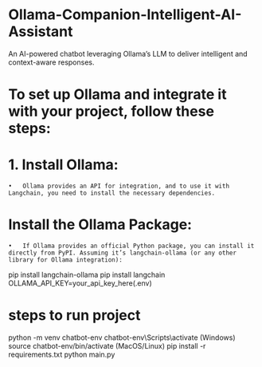# Ollama-Companion-Intelligent-AI-Assistant
An AI-powered chatbot leveraging Ollama’s LLM to deliver intelligent and context-aware responses.

# To set up Ollama and integrate it with your project, follow these steps:

# 1. Install Ollama:
	•	Ollama provides an API for integration, and to use it with Langchain, you need to install the necessary dependencies.

# Install the Ollama Package:
	•	If Ollama provides an official Python package, you can install it directly from PyPI. Assuming it’s langchain-ollama (or any other library for Ollama integration):

 pip install langchain-ollama
 pip install langchain
 OLLAMA_API_KEY=your_api_key_here(.env)

 # steps to run project
 python -m venv chatbot-env
 chatbot-env\Scripts\activate (Windows)
 source chatbot-env/bin/activate (MacOS/Linux)
 pip install -r requirements.txt
 python main.py
